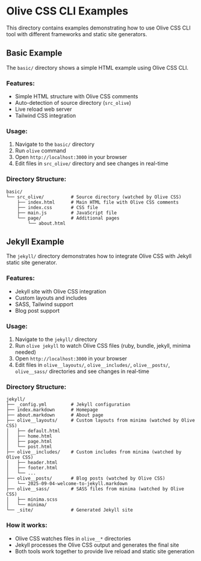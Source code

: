# Olive CSS CLI Examples

This directory contains examples demonstrating how to use Olive CSS CLI tool with different frameworks and static site generators.

## Basic Example

The `basic/` directory shows a simple HTML example using Olive CSS CLI.

### Features:
- Simple HTML structure with Olive CSS comments
- Auto-detection of source directory (`src_olive`)
- Live reload web server
- Tailwind CSS integration

### Usage:
1. Navigate to the `basic/` directory
2. Run `olive` command
3. Open `http://localhost:3000` in your browser
4. Edit files in `src_olive/` directory and see changes in real-time

### Directory Structure:
```
basic/
└── src_olive/          # Source directory (watched by Olive CSS)
    ├── index.html      # Main HTML file with Olive CSS comments
    ├── index.css       # CSS file
    ├── main.js         # JavaScript file
    └── page/           # Additional pages
        └── about.html
```

## Jekyll Example

The `jekyll/` directory demonstrates how to integrate Olive CSS with Jekyll static site generator.

### Features:
- Jekyll site with Olive CSS integration
- Custom layouts and includes
- SASS, Tailwind support
- Blog post support

### Usage:
1. Navigate to the `jekyll/` directory
2. Run `olive jekyll` to watch Olive CSS files (ruby, bundle, jekyll, minima needed)
3. Open `http://localhost:3000` in your browser
4. Edit files in `olive__layouts/`, `olive__includes/`, `olive__posts/`, `olive__sass/` directories and see changes in real-time

### Directory Structure:
```
jekyll/
├── _config.yml         # Jekyll configuration
├── index.markdown      # Homepage
├── about.markdown      # About page
├── olive__layouts/     # Custom layouts from minima (watched by Olive CSS)
│   ├── default.html
│   ├── home.html
│   ├── page.html
│   └── post.html
├── olive__includes/    # Custom includes from minima (watched by Olive CSS)
│   ├── header.html
│   ├── footer.html
│   └── ...
├── olive__posts/       # Blog posts (watched by Olive CSS)
│   └── 2025-09-04-welcome-to-jekyll.markdown
├── olive__sass/        # SASS files from minima (watched by Olive CSS)
│   ├── minima.scss
│   └── minima/
└── _site/              # Generated Jekyll site
```

### How it works:
- Olive CSS watches files in `olive__*` directories
- Jekyll processes the Olive CSS output and generates the final site
- Both tools work together to provide live reload and static site generation
